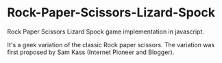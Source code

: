 # Rock-Paper-Scissors-Lizard-Spock
 Rock Paper Scissors Lizard Spock game implementation in javascript.

 It's a geek variation of the classic Rock paper scissors. The variation was first proposed by Sam Kass (Internet Pioneer and Blogger).
